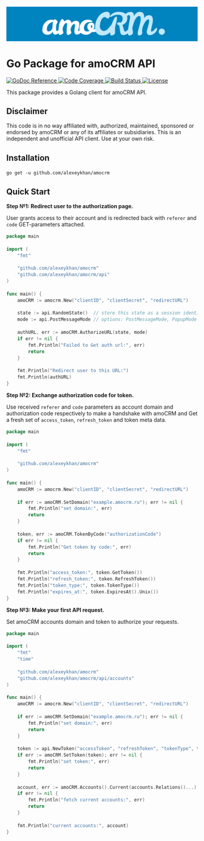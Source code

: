 ![Go Package for amoCRM API](logo.png?raw=true)

# Go Package for amoCRM API 

<p>
    <a href="https://pkg.go.dev/github.com/alexeykhan/amocrm">
        <img src="https://img.shields.io/badge/pkg.go.dev-reference-00ADD8?logo=go&logoColor=white" alt="GoDoc Reference">
    </a>
    <a href="https://github.com/alexeykhan/amocrm">
        <img src="https://img.shields.io/badge/codecov-98%25-success?logo=codecov&logoColor=white" alt="Code Coverage">
    </a>
    <a href="https://github.com/alexeykhan/amocrm">
        <img src="https://img.shields.io/badge/build-passes-success?logo=travis-ci&logoColor=white" alt="Build Status">
    </a>
    <a href="https://pkg.go.dev/github.com/alexeykhan/amocrm">
        <img src="https://img.shields.io/badge/licence-MIT-success" alt="License">
    </a>
</p> 

This package provides a Golang client for amoCRM API.


## Disclaimer

This code is in no way affiliated with, authorized, maintained, sponsored 
or endorsed by amoCRM or any of its affiliates or subsidiaries. This is an 
independent and unofficial API client. Use at your own risk.

## Installation

`go get -u github.com/alexeykhan/amocrm`

## Quick Start

**Step №1: Redirect user to the authorization page.**

User grants access to their account and is redirected back 
with `referer` and `code` GET-parameters attached.

```go
package main

import (
    "fmt"

    "github.com/alexeykhan/amocrm"
    "github.com/alexeykhan/amocrm/api"
)

func main() {
    amoCRM := amocrm.New("clientID", "clientSecret", "redirectURL")
    
    state := api.RandomState()  // store this state as a session identifier
    mode := api.PostMessageMode // options: PostMessageMode, PopupMode
    
    authURL, err := amoCRM.AuthorizeURL(state, mode)
    if err != nil {
        fmt.Println("Failed to Get auth url:", err)
        return
    }
    
    fmt.Println("Redirect user to this URL:")
    fmt.Println(authURL)
}
```

**Step №2: Exchange authorization code for token.**

Use received `referer` and `code` parameters as account domain and
authorization code respectively to make a handshake with amoCRM and
Get a fresh set of `access_token`, `refresh_token` and token meta data. 

```go
package main

import (
    "fmt"

    "github.com/alexeykhan/amocrm"
)

func main() {
    amoCRM := amocrm.New("clientID", "clientSecret", "redirectURL")
    
    if err := amoCRM.SetDomain("example.amocrm.ru"); err != nil {
        fmt.Println("set domain:", err)
        return
    }
    
    token, err := amoCRM.TokenByCode("authorizationCode")
    if err != nil {
        fmt.Println("Get token by code:", err)
        return
    }
    
    fmt.Println("access_token:", token.GetToken())
    fmt.Println("refresh_token:", token.RefreshToken())
    fmt.Println("token_type:", token.TokenType())
    fmt.Println("expires_at:", token.ExpiresAt().Unix())
}
```

**Step №3: Make your first API request.**

Set amoCRM accounts domain and token to authorize your requests.

```go
package main

import (
    "fmt"
    "time"

    "github.com/alexeykhan/amocrm"
    "github.com/alexeykhan/amocrm/api/accounts"
)

func main() {
    amoCRM := amocrm.New("clientID", "clientSecret", "redirectURL")
    
    if err := amoCRM.SetDomain("example.amocrm.ru"); err != nil {
        fmt.Println("set domain:", err)
        return
    }
    
    token := api.NewToken("accessToken", "refreshToken", "tokenType", time.Now())
    if err := amoCRM.SetToken(token); err != nil {
        fmt.Println("set token:", err)
        return
    }
    
    account, err := amoCRM.Accounts().Current(accounts.Relations()...)
    if err != nil {
        fmt.Println("fetch current accounts:", err)
        return
    }
    
    fmt.Println("current accounts:", account)
}
```
